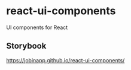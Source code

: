 # react-ui-components
UI components for React

## Storybook
https://jobinapp.github.io/react-ui-components/